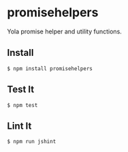 # promisehelpers

Yola promise helper and utility functions.

## Install

```
$ npm install promisehelpers
```

## Test It

```
$ npm test
```

## Lint It

```
$ npm run jshint
```
